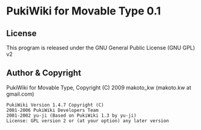 PukiWiki for Movable Type 0.1
==============================

## License
This program is released under the GNU General Public License (GNU GPL) v2

## Author & Copyright

PukiWiki for Movable Type, Copyright (C) 2009 makoto_kw (makoto.kw at gmail.com) 

    PukiWiki Version 1.4.7 Copyright (C)
    2001-2006 PukiWiki Developers Team
    2001-2002 yu-ji (Based on PukiWiki 1.3 by yu-ji)
    License: GPL version 2 or (at your option) any later version
